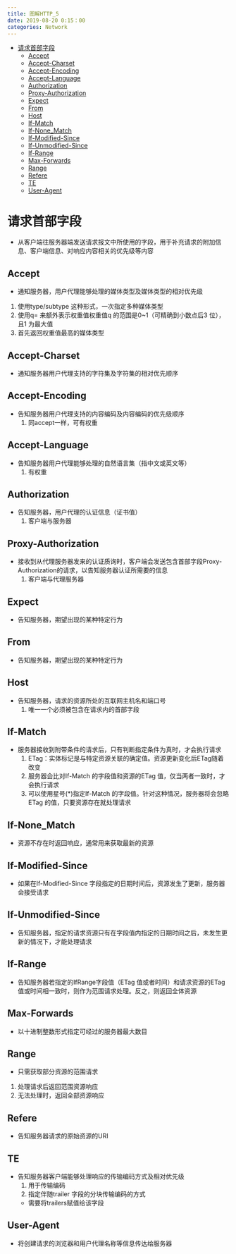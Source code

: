 ```yaml
---
title: 图解HTTP_5
date: 2019-08-20 0:15：00
categories: Network
---
```

<!-- TOC START min:1 max:3 link:true asterisk:false update:true -->
- [请求首部字段](#请求首部字段)
  - [Accept](#accept)
  - [Accept-Charset](#accept-charset)
  - [Accept-Encoding](#accept-encoding)
  - [Accept-Language](#accept-language)
  - [Authorization](#authorization)
  - [Proxy-Authorization](#proxy-authorization)
  - [Expect](#expect)
  - [From](#from)
  - [Host](#host)
  - [If-Match](#if-match)
  - [If-None_Match](#if-none_match)
  - [If-Modified-Since](#if-modified-since)
  - [If-Unmodified-Since](#if-unmodified-since)
  - [If-Range](#if-range)
  - [Max-Forwards](#max-forwards)
  - [Range](#range)
  - [Refere](#refere)
  - [TE](#te)
  - [User-Agent](#user-agent)
<!-- TOC END -->
<!--more-->

# 请求首部字段
- 从客户端往服务器端发送请求报文中所使用的字段，用于补充请求的附加信息、客户端信息、对响应内容相关的优先级等内容

## Accept
- 通知服务器，用户代理能够处理的媒体类型及媒体类型的相对优先级
 1. 使用type/subtype 这种形式，一次指定多种媒体类型
 2. 使用q= 来额外表示权重值权重值q 的范围是0~1（可精确到小数点后3 位），且1 为最大值
 3. 首先返回权重值最高的媒体类型

## Accept-Charset
- 通知服务器用户代理支持的字符集及字符集的相对优先顺序

## Accept-Encoding
- 告知服务器用户代理支持的内容编码及内容编码的优先级顺序
  1. 同accept一样，可有权重

## Accept-Language
- 告知服务器用户代理能够处理的自然语言集（指中文或英文等）
  1. 有权重

## Authorization
- 告知服务器，用户代理的认证信息（证书值）
  1. 客户端与服务器

## Proxy-Authorization
- 接收到从代理服务器发来的认证质询时，客户端会发送包含首部字段Proxy-Authorization的请求，以告知服务器认证所需要的信息
  1. 客户端与代理服务器

## Expect
- 告知服务器，期望出现的某种特定行为

## From
- 告知服务器，期望出现的某种特定行为

## Host
- 告知服务器，请求的资源所处的互联网主机名和端口号
  1. 唯一一个必须被包含在请求内的首部字段

## If-Match
- 服务器接收到附带条件的请求后，只有判断指定条件为真时，才会执行请求
  1. ETag：实体标记是与特定资源关联的确定值。资源更新变化后ETag随着改变
  2. 服务器会比对If-Match 的字段值和资源的ETag 值，仅当两者一致时，才会执行请求
  3. 可以使用星号(\*)指定If-Match 的字段值。针对这种情况，服务器将会忽略ETag 的值，只要资源存在就处理请求

## If-None_Match
- 资源不存在时返回响应，通常用来获取最新的资源

## If-Modified-Since
- 如果在If-Modified-Since 字段指定的日期时间后，资源发生了更新，服务器会接受请求

## If-Unmodified-Since
- 告知服务器，指定的请求资源只有在字段值内指定的日期时间之后，未发生更新的情况下，才能处理请求

## If-Range
- 告知服务器若指定的IfRange字段值（ETag 值或者时间）和请求资源的ETag 值或时间相一致时，则作为范围请求处理。反之，则返回全体资源

## Max-Forwards
- 以十进制整数形式指定可经过的服务器最大数目

## Range
- 只需获取部分资源的范围请求
 1. 处理请求后返回范围资源响应
 2. 无法处理时，返回全部资源响应

## Refere
- 告知服务器请求的原始资源的URI

## TE
- 告知服务器客户端能够处理响应的传输编码方式及相对优先级
  1. 用于传输编码
  2. 指定伴随trailer 字段的分块传输编码的方式
    - 需要将trailers赋值给该字段

## User-Agent
- 将创建请求的浏览器和用户代理名称等信息传达给服务器
